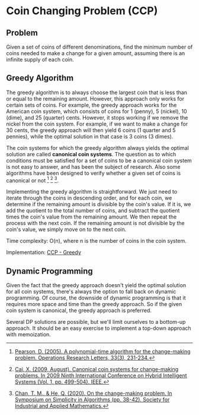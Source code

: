 # Coin Changing Problem (CCP)

## Problem

Given a set of coins of different denominations, find the minimum number of coins needed to make a change for a given amount, assuming there is an infinite supply of each coin.

## Greedy Algorithm

The greedy algorithm is to always choose the largest coin that is less than or equal to the remaining amount. However, this approach only works for certain sets of coins. For example, the greedy approach works for the American coin system, which consists of coins for 1 (penny), 5 (nickel), 10 (dime), and 25 (quarter) cents. However, it stops working if we remove the nickel from the coin system. For example, if we want to make a change for 30 cents, the greedy approach will then yield 6 coins (1 quarter and 5 pennies), while the optimal solution in that case is 3 coins (3 dimes).

The coin systems for which the greedy algorithm always yields the optimal solution are called **canonical coin systems**. The question as to which conditions must be satisfied for a set of coins to be a canonical coin system is not easy to answer, and has been the subject of research. Also some algorithms have been designed to verify whether a given set of coins is canonical or not [^1] [^2] [^3].

Implementing the greedy algorithm is straightforward. We just need to iterate through the coins in descending order, and for each coin, we determine if the remaining amount is divisible by the coin's value. If it is, we add the quotient to the total number of coins, and subtract the quotient times the coin's value from the remaining amount. We then repeat the process with the next coin. If the remaining amount is not divisible by the coin's value, we simply move on to the next coin.

Time complexity: O(n), where n is the number of coins in the coin system.

Implementation: [CCP - Greedy]()

[^1]: [Pearson, D. (2005). A polynomial-time algorithm for the change-making problem. Operations Research Letters, 33(3), 231-234.](https://ecommons.cornell.edu/bitstream/handle/1813/6219/94-1433.pdf?sequence=1&isAllowed=y)
[^2]: [Cai, X. (2009, August). Canonical coin systems for change-making problems. In 2009 Ninth International Conference on Hybrid Intelligent Systems (Vol. 1, pp. 499-504). IEEE.](https://arxiv.org/pdf/0809.0400.pdf)
[^3]: [Chan, T. M., & He, Q. (2020). On the change-making problem. In Symposium on Simplicity in Algorithms (pp. 38-42). Society for Industrial and Applied Mathematics.](https://tmc.web.engr.illinois.edu/coin_sosa.pdf)

## Dynamic Programming

Given the fact that the greedy approach doesn't yield the optimal solution for all coin systems, there's always the option to fall back on dynamic programming. Of course, the downside of dynamic programming is that it requires more space and time than the greedy approach. So if the given coin system is canonical, the greedy approach is preferred.

Several DP solutions are possible, but we'll limit ourselves to a bottom-up approach. It should be an easy exercise to implement a top-down approach with memoization. 